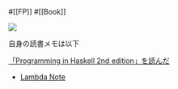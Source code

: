 #[[FP]] #[[Book]]

![](https://cdn.shopify.com/s/files/1/1634/7169/products/cover_530x.png?v=1564720482)

自身の読書メモは以下

[「Programming in Haskell 2nd edition」を読んだ](https://boykush.github.io/diaries/read-programming-haskell/)

- [Lambda Note](https://www.lambdanote.com/collections/haskell)